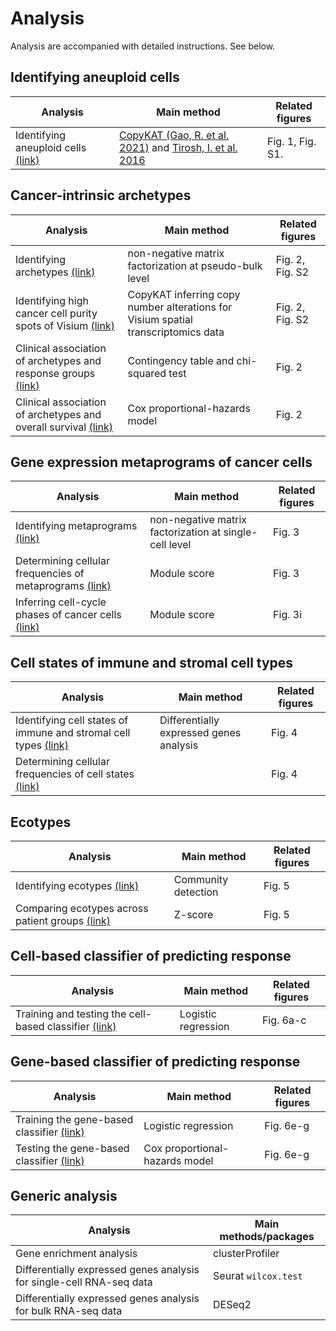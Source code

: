 # Analysis

Analysis are accompanied with detailed instructions. See below. 


## Identifying aneuploid cells

| Analysis                                                                                                                           | Main method                                                                                                                                       | Related figures  |
| ---------------------------------------------------------------------------------------------------------------------------------- | ------------------------------------------------------------------------------------------------------------------------------------------------- | ---------------- |
| Identifying aneuploid cells [(link)](https://github.com/navinlabcode/tnbc-chemo/blob/main/analysis/identifying_aneuploid_cells.md) | [CopyKAT (Gao, R. et al. 2021)](https://doi.org/10.1038/s41587-020-00795-2) and [Tirosh, I. et al. 2016](https://doi.org/10.1126/science.aad0501) | Fig. 1, Fig. S1. |


## Cancer-intrinsic archetypes

| Analysis                                                           | Main method                                                                       | Related figures |
| ------------------------------------------------------------------ | --------------------------------------------------------------------------------- | --------------- |
| Identifying archetypes [(link)](https://github.com/navinlabcode/tnbc-chemo/blob/main/analysis/archetype.md)                                  | non-negative matrix factorization at pseudo-bulk level                            | Fig. 2, Fig. S2          |
| Identifying high cancer cell purity spots of Visium [(link)]()      | CopyKAT inferring copy number alterations for Visium spatial transcriptomics data | Fig. 2, Fig. S2 |
| Clinical association of archetypes and response groups [(link)]()  | Contingency table and chi-squared test                                            | Fig. 2          |
| Clinical association of archetypes and overall survival [(link)]() | Cox proportional-hazards model                                                    | Fig. 2          |



## Gene expression metaprograms of cancer cells

| Analysis                                                    | Main method                                            | Related figures |
| ----------------------------------------------------------- | ------------------------------------------------------ | --------------- |
| Identifying metaprograms [(link)](https://github.com/navinlabcode/tnbc-chemo/blob/main/analysis/cancer_cell_metaprogram.md#gene-expression-metaprograms-of-cancer-cells)                         | non-negative matrix factorization at single-cell level | Fig. 3          |
| Determining cellular frequencies of metaprograms [(link)](https://github.com/navinlabcode/tnbc-chemo/blob/main/analysis/cancer_cell_metaprogram.md#determining-cellular-frequencies-of-metaprograms) | Module score                                           | Fig. 3          |
| Inferring cell-cycle phases of cancer cells [(link)](https://github.com/navinlabcode/tnbc-chemo/blob/main/analysis/cell_cycle_scoring.md)            | Module score                                           | Fig. 3i          |


## Cell states of immune and stromal cell types

| Analysis                                                            | Main method                             | Related figures |
| ------------------------------------------------------------------- | --------------------------------------- | --------------- |
| Identifying cell states of immune and stromal cell types [(link)]() | Differentially expressed genes analysis | Fig. 4          |
| Determining cellular frequencies of cell states [(link)]()          |                                         | Fig. 4          |


## Ecotypes

| Analysis                                            | Main method         | Related figures |
| --------------------------------------------------- | ------------------- | --------------- |
| Identifying ecotypes [(link)]()                     | Community detection | Fig. 5          |
| Comparing ecotypes across patient groups [(link)]() | Z-score             | Fig. 5          |


## Cell-based classifier of predicting response

| Analysis                                                  | Main method         | Related figures |
| --------------------------------------------------------- | ------------------- | --------------- |
| Training and testing the cell-based classifier [(link)]() | Logistic regression | Fig. 6a-c       |


## Gene-based classifier of predicting response

| Analysis                                      | Main method                    | Related figures |
| --------------------------------------------- | ------------------------------ | --------------- |
| Training the gene-based classifier [(link)]() | Logistic regression            | Fig. 6e-g       |
| Testing the gene-based classifier [(link)]()  | Cox proportional-hazards model | Fig. 6e-g       |



## Generic analysis

| Analysis                                                             | Main methods/packages |
| -------------------------------------------------------------------- | --------------------- |
| Gene enrichment analysis                                             | clusterProfiler       |
| Differentially expressed genes analysis for single-cell RNA-seq data | Seurat `wilcox.test`  |
| Differentially expressed genes analysis for bulk RNA-seq data        | DESeq2                |

